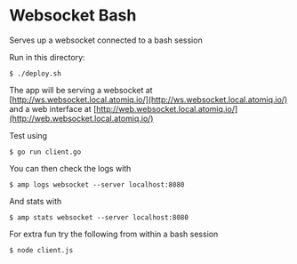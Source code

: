 Websocket Bash
==============

Serves up a websocket connected to a bash session

Run in this directory:

    $ ./deploy.sh

The app will be serving a websocket at [http://ws.websocket.local.atomiq.io/](http://ws.websocket.local.atomiq.io/)
and a web interface at [http://web.websocket.local.atomiq.io/](http://web.websocket.local.atomiq.io/)

Test using

    $ go run client.go

You can then check the logs with

    $ amp logs websocket --server localhost:8080

And stats with

    $ amp stats websocket --server localhost:8080

For extra fun try the following from within a bash session

    $ node client.js
